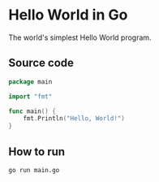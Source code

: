 # Hello World in Go

The world's simplest Hello World program.

## Source code

```go
package main

import "fmt"

func main() {
    fmt.Println("Hello, World!")
}
```

## How to run

```bash
go run main.go
```
